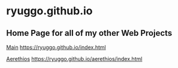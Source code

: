 # ryuggo.github.io
## Home Page for all of my other Web Projects

<u>Main</u>
https://ryuggo.github.io/index.html

<u>Aerethios</u>
https://ryuggo.github.io/aerethios/index.html
